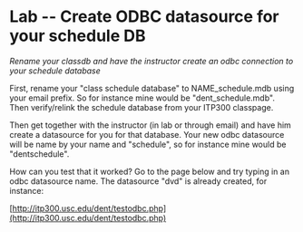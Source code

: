 Lab -- Create ODBC datasource for your schedule DB
====

_Rename your classdb and have the instructor create an odbc connection to your schedule database_

First, rename your "class schedule database" to NAME\_schedule.mdb using your email prefix. So for instance mine would be "dent_schedule.mdb". Then verify/relink the schedule database from your ITP300 classpage. 

Then get together with the instructor (in lab or through email) and have him create a datasource for you for that database. Your new odbc datasource will be name by your name and "schedule", so for instance mine would be "dentschedule". 

How can you test that it worked? Go to the page below and try typing in an odbc datasource name. The datasource "dvd" is already created, for instance:

[http://itp300.usc.edu/dent/testodbc.php](http://itp300.usc.edu/dent/testodbc.php)
